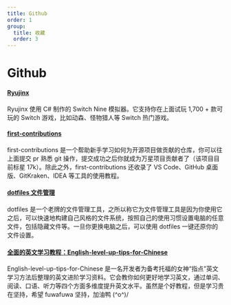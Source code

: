 ```yaml
---
title: Github
order: 1
group:
  title: 收藏
  order: 3
---
```


# Github

#### [Ryujinx](https://github.com/Ryujinx/Ryujinx)
Ryujinx 使用  C# 制作的 Switch Nine 模拟器。它支持你在上面试玩 1,700 + 款可玩的 Switch 游戏，比如动森、怪物猎人等 Switch 热门游戏。


#### [first-contributions](https://github.com/firstcontributions/first-contributions)
first-contributions 是一个帮助新手学习如何为开源项目做贡献的仓库，你可以往上面提交 pr 熟悉 git 操作，提交成功之后你就成为万星项目贡献者了（该项目目前标星 17k）。除此之外，first-contributions 还收录了 VS Code、GitHub 桌面版、GitKraken、IDEA 等工具的使用教程。

#### [dotfiles 文件管理](https://github.com/mathiasbynens/dotfiles)
dotfiles 是一个老牌的文件管理工具，之所以称它为文件管理工具是因为你使用它之后，可以快速地构建自己风格的文件系统，按照自己的使用习惯设置电脑的任意文件，包括隐藏文件等。一旦你更换电脑之后，可以使用 dotfiles 一键还原你的文件设置。

#### [全面的英文学习教程：English-level-up-tips-for-Chinese](https://github.com/byoungd/english-level-up-tips-for-Chinese)
 English-level-up-tips-for-Chinese 是一名开发者为备考托福的女神“指点”英文学习方法后整理的英文进阶学习资料。它会教你如何更好地学习英文，通过单词、阅读、口语、听力等四个方面多维度提升英文水平。虽然是个好教程，但是学习贵在坚持，希望 fuwafuwa 坚持，加油鸭 (^o^)/